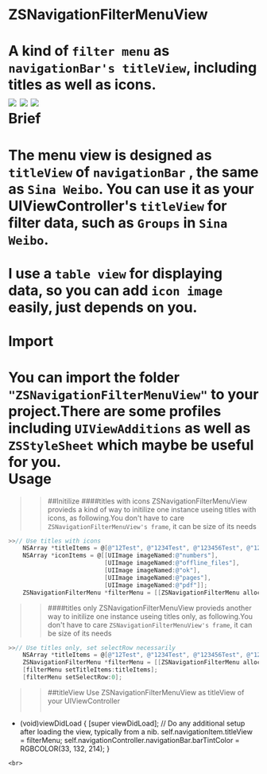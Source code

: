 # ZSNavigationFilterMenuView
A kind of ``filter menu`` as ``navigationBar's titleView``, including titles as well as icons. 
<br>
![](https://github.com/SeraZheng/ZSNavigationFilterMenuView/blob/master/ScreenShot/displayAndHide.gif)
![](https://github.com/SeraZheng/ZSNavigationFilterMenuView/blob/master/ScreenShot/TitlesOnly.gif)
![](https://github.com/SeraZheng/ZSNavigationFilterMenuView/blob/master/ScreenShot/Shake.gif)
<br>
Brief
====================================================================================================================================
The menu view is designed as ``titleView`` of ``navigationBar`` , the same as ``Sina Weibo``. You can use it as your UIViewController's ``titleView`` for filter data, such as ``Groups`` in ``Sina Weibo``.<br>
<br>
I use a ``table view`` for displaying data, so you can add ``icon image`` easily, just depends on you.<br>
<br>
Import
====================================================================================================================================
You can import the folder ``"ZSNavigationFilterMenuView"`` to your project.There are some profiles including ``UIViewAdditions`` as well as ``ZSStyleSheet`` which maybe be useful for you.<br>
Usage
====================================================================================================================================
>>##Initilize
>>####titles with icons
>>ZSNavigationFilterMenuView provieds a kind of way to initilize one instance useing titles with icons, as following.You don't have to care ``ZSNavigationFilterMenuView's frame``, it can be size of its needs<br>
```Objective-C
>>// Use titles with icons
    NSArray *titleItems = @[@"12Test", @"1234Test", @"123456Test", @"12345678Test", @"1234567890Test"];
    NSArray *iconItems = @[[UIImage imageNamed:@"numbers"],
                           [UIImage imageNamed:@"offline_files"],
                           [UIImage imageNamed:@"ok"],
                           [UIImage imageNamed:@"pages"],
                           [UIImage imageNamed:@"pdf"]];
    ZSNavigationFilterMenu *filterMenu = [[ZSNavigationFilterMenu alloc] initWithTitleItems:titleItems iconItems:iconItems];
```
>>####titles only
>>ZSNavigationFilterMenuView provieds another way to initilize one instance useing titles only, as following.You don't have to care ``ZSNavigationFilterMenuView's frame``, it can be size of its needs<br>
```Objective-C
>>// Use titles only, set selectRow necessarily
    NSArray *titleItems = @[@"12Test", @"1234Test", @"123456Test", @"12345678Test", @"1234567890Test"];
    ZSNavigationFilterMenu *filterMenu = [[ZSNavigationFilterMenu alloc] init];
    [filterMenu setTitleItems:titleItems];
    [filterMenu setSelectRow:0];
```
>>##titleView
>>Use ZSNavigationFilterMenuView as titleView of your UIViewController<br>
>>```Objective-C
- (void)viewDidLoad {
    [super viewDidLoad];
    // Do any additional setup after loading the view, typically from a nib.
    self.navigationItem.titleView = filterMenu;
    self.navigationController.navigationBar.barTintColor = RGBCOLOR(33, 132, 214);
}
```
<br>
